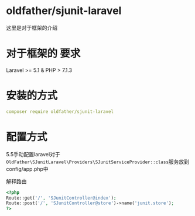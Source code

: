 # oldfather/sjunit-laravel

这里是对于框架的介绍

# 对于框架的 要求

Laravel >= 5.1 & PHP > 7.1.3 

# 安装的方式

```yml
composer require oldfather/sjunit-laravel
```

# 配置方式
5.5手动配置laravel对于``OldFather\SJunitLaravel\Providers\SJunitServiceProvider::class``服务放到config/app.php中

解释路由
```php
<?php
Route::get('/', 'SJunitController@index');
Route::post('/', 'SJunitController@store')->name('junit.store');
?>
```